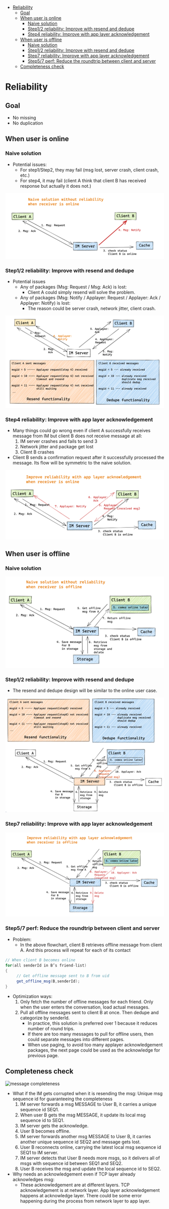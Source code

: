 - [Reliability](#reliability)
  - [Goal](#goal)
  - [When user is online](#when-user-is-online)
    - [Naive solution](#naive-solution)
    - [Step1/2 reliability: Improve with resend and dedupe](#step12-reliability-improve-with-resend-and-dedupe)
    - [Step4 reliability: Improve with app layer acknowledgement](#step4-reliability-improve-with-app-layer-acknowledgement)
  - [When user is offline](#when-user-is-offline)
    - [Naive solution](#naive-solution-1)
    - [Step1/2 reliability: Improve with resend and dedupe](#step12-reliability-improve-with-resend-and-dedupe-1)
    - [Step7 reliability: Improve with app layer acknowledgement](#step7-reliability-improve-with-app-layer-acknowledgement)
    - [Step5/7 perf: Reduce the roundtrip between client and server](#step57-perf-reduce-the-roundtrip-between-client-and-server)
  - [Completeness check](#completeness-check)

# Reliability 
## Goal
* No missing 
* No duplication

## When user is online

### Naive solution
* Potential issues:
  * For step1/Step2, they may fail (msg lost, server crash, client crash, etc.)
  * For step4, it may fail (client A think that client B has received response but actually it does not.)

![](../.gitbook/assets/im_nonfunc_reliability_online_naive.png)

### Step1/2 reliability: Improve with resend and dedupe
* Potential issues
  * Any of packages (Msg: Request / Msg: Ack) is lost: 
    * Client A could simply resend will solve the problem. 
  * Any of packages (Msg: Notify / Applayer: Request / Applayer: Ack / Applayer: Notify) is lost:
    * The reason could be server crash, network jitter, client crash.

![](../.gitbook/assets/im_nonfunc_reliability_online_resenddedupe.png)

### Step4 reliability: Improve with app layer acknowledgement

* Many things could go wrong even if client A successfully receives message from IM but client B does not receive message at all:
  1. IM server crashes and fails to send 3
  2. Network jitter and package get lost
  3. Client B crashes
* Client B sends a confirmation request after it successfully processed the message. Its flow will be symmetric to the naive solution.

![](../.gitbook/assets/im_nonfunc_reliability_online.png)

## When user is offline

### Naive solution

![](../.gitbook/assets/im_nonfunc_reliability_offline_naive.png)

### Step1/2 reliability: Improve with resend and dedupe

* The resend and dedupe design will be similar to the online user case. 

![](../.gitbook/assets/im_nonfunc_reliability_offline_resenddedupe.png)

### Step7 reliability: Improve with app layer acknowledgement

![](../.gitbook/assets/im_nonfunc_reliability_offline.png)

### Step5/7 perf: Reduce the roundtrip between client and server
* Problem:
  * In the above flowchart, client B retrieves offline message from client A. And this process will repeat for each of its contact

```java
// When client B becomes online
for(all senderId in B’s friend-list)
{ 
     // Get offline message sent to B from uid
     get_offline_msg(B,senderId);   
}
```

* Optimization ways:
  1. Only fetch the number of offline messages for each friend. Only when the user enters the conversation, load actual messages. 
  2. Pull all offline messages sent to client B at once. Then dedupe and categorize by senderId. 
     * In practice, this solution is preferred over 1 because it reduces number of round trips. 
     * If there are too many messages to pull for offline users, then could separate messages into different pages. 
     * When use paging, to avoid too many applayer acknowledgement packages, the next page could be used as the acknowledge for previous page. 

## Completeness check

![message completeness](../.gitbook/assets/messenger\_completeness.jpg)

* What if the IM gets corrupted when it is resending the msg: Unique msg sequence id for guaranteeing the completeness
  1. IM server forwards a msg MESSAGE to User B, it carries a unique sequence id SEQ1.
  2. When user B gets the msg MESSAGE, it update its local msg sequence id to SEQ1.
  3. IM server gets the acknowledge.
  4. User B becomes offline.
  5. IM server forwards another msg MESSAGE to User B, it carries another unique sequence id SEQ2 and message gets lost.
  6. User B reconnects online, carrying the latest local msg sequence id SEQ1 to IM server.
  7. IM server detects that User B needs more msgs, so it delivers all of msgs with sequence id between SEQ1 and SEQ2.
  8. User B receives the msg and update the local sequence id to SEQ2.
* Why needs an acknowledgement even if TCP layer already acknowledges msg:
  * These acknowledgement are at different layers. TCP acknowledgement is at network layer. App layer acknowledgement happens at acknowledge layer. There could be some error happening during the process from network layer to app layer.
